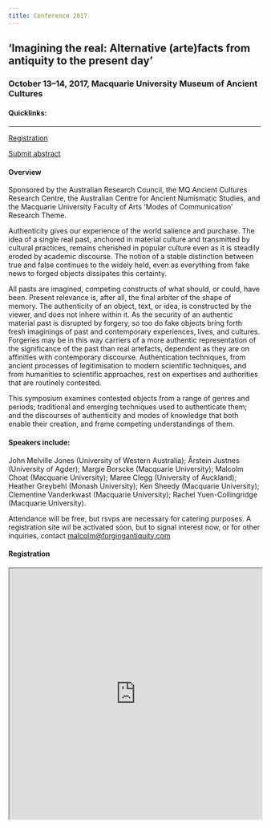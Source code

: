 ```yaml
---
title: Conference 2017
---
```

## ‘Imagining the real: Alternative (arte)facts from antiquity to the present day’

### October 13–14, 2017, Macquarie University Museum of Ancient Cultures



#### Quicklinks:
---
[Registration](null)

[Submit abstract](null)


#### Overview
Sponsored by the Australian Research Council, the MQ Ancient Cultures Research Centre,  the Australian Centre for Ancient Numismatic Studies, and the Macquarie University Faculty of Arts ‘Modes of Communication’ Research Theme.

Authenticity gives our experience of the world salience and purchase. The idea of a single real past, anchored in material culture and transmitted by cultural practices, remains cherished in popular culture even as it is steadily eroded by academic discourse. The notion of a stable distinction between true and false continues to the widely held, even as everything from fake news to forged objects dissipates this certainty.

All pasts are imagined, competing constructs of what should, or could, have been. Present relevance is, after all, the final arbiter of the shape of memory. The authenticity of an object, text, or idea, is constructed by the viewer, and does not inhere within it. As the security of an authentic material past is disrupted by forgery, so too do fake objects bring forth fresh imaginings of past and contemporary experiences, lives, and cultures. Forgeries may be in this way carriers of a more authentic representation of the significance of the past than real artefacts, dependent as they are on affinities with contemporary discourse. Authentication techniques, from ancient processes of legitimisation to modern scientific techniques, and from humanities to scientific approaches, rest on expertises and authorities that are routinely contested.

This symposium examines contested objects from a range of genres and periods; traditional and emerging techniques used to authenticate them; and the discourses of authenticity and modes of knowledge that both enable their creation, and frame competing understandings of them.

#### Speakers include:
John Melville Jones (University of Western Australia); Årstein Justnes (University of Agder); Margie Borscke (Macquarie University); Malcolm Choat (Macquarie University); Maree Clegg (University of Auckland); Heather Greybehl (Monash University); Ken Sheedy (Macquarie University); Clementine Vanderkwast (Macquarie University); Rachel Yuen-Collingridge (Macquarie University).

Attendance will be free, but rsvps are necessary for catering purposes. A registration site wil be activated soon, but to signal interest now, or for other inquiries, contact [malcolm@forgingantiquity.com](mailto:malcolm@forgingantiquity.com)

#### Registration

<iframe src="https://mqedu.qualtrics.com/jfe/form/SV_cOpJQuiF2RIKdUx" style="width:100%; height:500px"/>

#### Abstract
[Submit](null)
